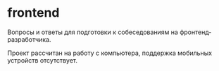 # frontend

Вопросы и ответы для подготовки к собеседованиям на фронтенд-разработчика.

Проект рассчитан на работу с компьютера, поддержка мобильных устройств отсутствует.
